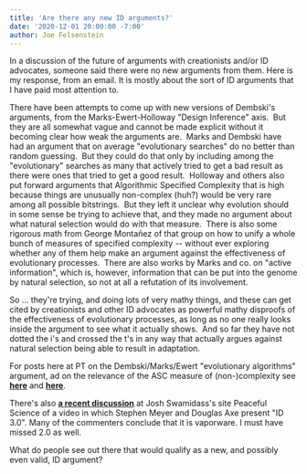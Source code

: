 ```yaml
---
title: 'Are there any new ID arguments?'
date: '2020-12-01 20:00:00 -7:00'
author: Joe Felsenstein
---
```


In a discussion of the future of arguments with creationists and/or ID advocates, someone said there were no new arguments from them.  Here is my response, from an email.  It is mostly about the sort of ID arguments that I have paid most attention to.
<p>
There have been attempts to come up with new versions of Dembski's arguments, from the Marks-Ewert-Holloway "Design Inference" axis.  But they are all somewhat vague and cannot be made explicit without it becoming clear how weak the arguments are.  Marks and Dembski have had an argument that on average "evolutionary searches" do no better than random guessing.  But they could do that only by including among the "evolutionary" searches as many that actively tried to get a bad result as there were ones that tried to get a good result.  Holloway and others also put forward arguments that Algorithmic Specified Complexity that is high because things are unusually non-complex (huh?) would be very rare among all possible bitstrings.  But they left it unclear why evolution should in some sense be trying to achieve that, and they made no argument about what natural selection would do with that measure.  There is also some rigorous math from George Monta&ntilde;ez of that group on how to unify a whole bunch of measures of specified complexity -- without ever exploring whether any of them help make an argument against the effectiveness of evolutionary processes.  There are also works by Marks and co. on "active information", which is, however, information that can be put into the genome by natural selection, so not at all a refutation of its involvement.
<p>
So ...
<!--more-->
they're trying, and doing lots of very mathy things, and these can get cited by creationists and other ID advocates as powerful mathy disproofs of the effectiveness of evolutionary processes, as long as no one really looks inside the argument to see what it actually shows.  And so far they have not dotted the i's and crossed the t's in any way that actually argues against natural selection being able to result in adaptation.
<p>
For posts here at PT on the Dembski/Marks/Ewert "evolutionary algorithms" argument, ad on the relevance of the ASC measure of (non-)complexity see <a href="https://pandasthumb.org/archives/2015/03/fitness-surface.html"><strong>here</strong></a> and <a href="https://pandasthumb.org/archives/2019/12/Is-Algorithmic-Specified-Complexity-Useless-for-Analyzing-Evolution.html"><strong>here</strong></a>.
<p>
There's also <a href="https://discourse.peacefulscience.org/t/intelligent-design-1-0-2-0-3-0-and-beyond/12588"><strong>a recent discussion</strong></a> at Josh Swamidass's site Peaceful Science of a video in which Stephen Meyer and Douglas Axe present "ID 3.0". Many of the commenters conclude that it is vaporware.  I must have missed 2.0 as well.
<p>
What do people see out there that would qualify as a new, and possibly even valid, ID argument?  
